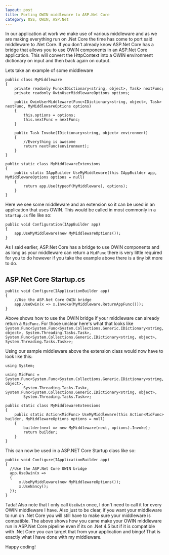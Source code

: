 ```yaml
---
layout: post
title: Porting OWIN middleware to ASP.Net Core
category: OSS, OWIN, ASP.Net
---
```


In our application at work we make use of various middleware and as we are making everything run on .Net Core the time has come to port said middleware to .Net Core.  If you don't already know ASP.Net Core has a bridge that allows you to use OWIN components in an ASP.Net Core application.  This will convert the HttpContext into a OWIN environment dictionary on input and then back again on output.

Lets take an example of some middleware


    public class MyMiddleware
    {
        private readonly Func<IDictionary<string, object>, Task> nextFunc;
        private readonly OwinUserMiddlewareOptions options;

        public OwinUserMiddleware(Func<IDictionary<string, object>, Task> nextFunc, MyMiddlewareOptions options)
        {
            this.options = options;
            this.nextFunc = nextFunc;
        }

        public Task Invoke(IDictionary<string, object> environment)
        {
            //Everything is awesome
            return nextFunc(environment);
        }
    }

    public static class MyMiddlewareExtensions
    {
        public static IAppBuilder UseMyMiddleware(this IAppBuilder app, MyMiddlewareOptions options = null)
        {
            return app.Use(typeof(MyMiddleware), options);
        }
    }
<!--excerpt-->
Here we see some middleware and an extension so it can be used in an application that uses OWIN.  This would be called in most commonly in a `Startup.cs` file like so:


    public void Configuration(IAppBuilder app)
    {
        app.UseMyMiddleware(new MyMiddlewareOptions());  
    }


As I said earlier, ASP.Net Core has a bridge to use OWIN components and as long as your middleware can return a `MidFunc` there is very little required for you to do however if you take the example above there is a tiny bit more to do.

## ASP.Net Core Startup.cs


    public void Configure(IApplicationBuilder app)
    {
        //Use the ASP.Net Core OWIN bridge
        app.UseOwin(x => x.Invoke(MyMiddleware.ReturnAppFunc()));  
    }


Above shows how to use the OWIN bridge if your middleware can already return a `MidFunc`.  For those unclear here's what that looks like `System.Func<System.Func<System.Collections.Generic.IDictionary<string, object>, System.Threading.Tasks.Task>, System.Func<System.Collections.Generic.IDictionary<string, object>, System.Threading.Tasks.Task>>;`

Using our sample middleware above the extension class would now have to look like this:


    using System;

    using MidFunc = System.Func<System.Func<System.Collections.Generic.IDictionary<string, object>,
            System.Threading.Tasks.Task>, System.Func<System.Collections.Generic.IDictionary<string, object>,
            System.Threading.Tasks.Task>>;

    public static class MyMiddlewareExtensions
    {
        public static Action<MidFunc> UseMyMiddleware(this Action<MidFunc> builder, MyMiddlewareOptions options = null)
        {
            builder(next => new MyMiddleware(next, options).Invoke);
            return builder;
        }
    }


This can now be used in a ASP.NET Core Startup class like so:

    public void Configure(IApplicationBuilder app)
    {
      //Use the ASP.Net Core OWIN bridge
      app.UseOwin(x => 
      {
          x.UseMyMiddleware(new MyMiddlewareOptions());
          x.UseNancy();
      });  
    }


Tada!  Also note that I only call `UseOwin` once, I don't need to call it for every OWIN middleware I have.  Also just to be clear, if you want your middleware to run on .Net Core you will still have to make sure your middleware is compatible.  The above shows  how you came make your OWIN middleware run in ASP.Net Core pipeline even if its on .Net 4.5 but if it is compatible with .Net Core you can target that from your application and bingo! That is exactly what I have done with my middleware. 

Happy coding!
